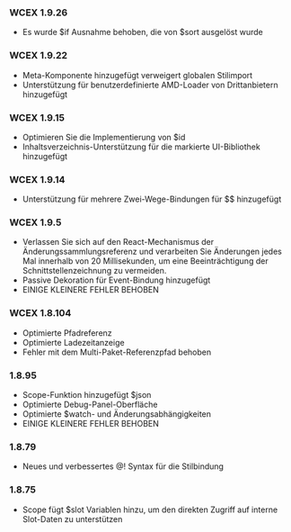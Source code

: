 <!--DESC: {"icon":"assistant",id:99} -->

### WCEX 1.9.26
- Es wurde $if Ausnahme behoben, die von $sort ausgelöst wurde

### WCEX 1.9.22
- Meta-Komponente hinzugefügt verweigert globalen Stilimport
- Unterstützung für benutzerdefinierte AMD-Loader von Drittanbietern hinzugefügt

### WCEX 1.9.15
- Optimieren Sie die Implementierung von $id
- Inhaltsverzeichnis-Unterstützung für die markierte UI-Bibliothek hinzugefügt 
### WCEX 1.9.14
- Unterstützung für mehrere Zwei-Wege-Bindungen für $$ hinzugefügt

### WCEX 1.9.5
- Verlassen Sie sich auf den React-Mechanismus der Änderungssammlungsreferenz und verarbeiten Sie Änderungen jedes Mal innerhalb von 20 Millisekunden, um eine Beeinträchtigung der Schnittstellenzeichnung zu vermeiden.
- Passive Dekoration für Event-Bindung hinzugefügt
- EINIGE KLEINERE FEHLER BEHOBEN

### WCEX 1.8.104
- Optimierte Pfadreferenz
- Optimierte Ladezeitanzeige
- Fehler mit dem Multi-Paket-Referenzpfad behoben

### 1.8.95
- Scope-Funktion hinzugefügt $json
- Optimierte Debug-Panel-Oberfläche
- Optimierte $watch- und Änderungsabhängigkeiten
- EINIGE KLEINERE FEHLER BEHOBEN

### 1.8.79
- Neues und verbessertes @! Syntax für die Stilbindung

### 1.8.75 
- Scope fügt $slot Variablen hinzu, um den direkten Zugriff auf interne Slot-Daten zu unterstützen 
